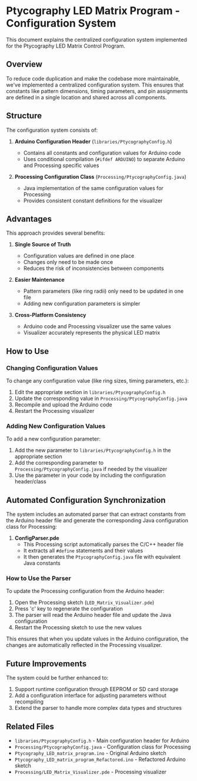# Ptycography LED Matrix Program - Configuration System

This document explains the centralized configuration system implemented for the Ptycography LED Matrix Control Program.

## Overview

To reduce code duplication and make the codebase more maintainable, we've implemented a centralized configuration system. This ensures that constants like pattern dimensions, timing parameters, and pin assignments are defined in a single location and shared across all components.

## Structure

The configuration system consists of:

1. **Arduino Configuration Header** (`libraries/PtycographyConfig.h`)
   - Contains all constants and configuration values for Arduino code
   - Uses conditional compilation (`#ifdef ARDUINO`) to separate Arduino and Processing specific values

2. **Processing Configuration Class** (`Processing/PtycographyConfig.java`)
   - Java implementation of the same configuration values for Processing
   - Provides consistent constant definitions for the visualizer

## Advantages

This approach provides several benefits:

1. **Single Source of Truth**
   - Configuration values are defined in one place
   - Changes only need to be made once
   - Reduces the risk of inconsistencies between components

2. **Easier Maintenance**
   - Pattern parameters (like ring radii) only need to be updated in one file
   - Adding new configuration parameters is simpler

3. **Cross-Platform Consistency**
   - Arduino code and Processing visualizer use the same values
   - Visualizer accurately represents the physical LED matrix

## How to Use

### Changing Configuration Values

To change any configuration value (like ring sizes, timing parameters, etc.):

1. Edit the appropriate section in `libraries/PtycographyConfig.h`
2. Update the corresponding value in `Processing/PtycographyConfig.java`
3. Recompile and upload the Arduino code
4. Restart the Processing visualizer

### Adding New Configuration Values

To add a new configuration parameter:

1. Add the new parameter to `libraries/PtycographyConfig.h` in the appropriate section
2. Add the corresponding parameter to `Processing/PtycographyConfig.java` if needed by the visualizer
3. Use the parameter in your code by including the configuration header/class

## Automated Configuration Synchronization

The system includes an automated parser that can extract constants from the Arduino header file and generate the corresponding Java configuration class for Processing:

1. **ConfigParser.pde**
   - This Processing script automatically parses the C/C++ header file
   - It extracts all `#define` statements and their values
   - It then generates the `PtycographyConfig.java` file with equivalent Java constants

### How to Use the Parser

To update the Processing configuration from the Arduino header:

1. Open the Processing sketch (`LED_Matrix_Visualizer.pde`)
2. Press 'c' key to regenerate the configuration
3. The parser will read the Arduino header file and update the Java configuration
4. Restart the Processing sketch to use the new values

This ensures that when you update values in the Arduino configuration, the changes are automatically reflected in the Processing visualizer.

## Future Improvements

The system could be further enhanced to:

1. Support runtime configuration through EEPROM or SD card storage
2. Add a configuration interface for adjusting parameters without recompiling
3. Extend the parser to handle more complex data types and structures

## Related Files

- `libraries/PtycographyConfig.h` - Main configuration header for Arduino
- `Processing/PtycographyConfig.java` - Configuration class for Processing
- `Ptycography_LED_matrix_program.ino` - Original Arduino sketch
- `Ptycography_LED_matrix_program_Refactored.ino` - Refactored Arduino sketch
- `Processing/LED_Matrix_Visualizer.pde` - Processing visualizer